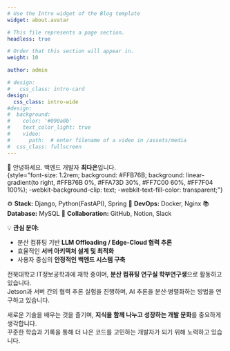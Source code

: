 ```yaml
---
# Use the Intro widget of the Blog template
widget: about.avatar

# This file represents a page section.
headless: true

# Order that this section will appear in.
weight: 10

author: admin

# design:
#   css_class: intro-card
design:
  css_class: intro-wide
#design:
#  background:
#    color: '#090a0b'
#    text_color_light: true
#    video:
#      path:  # enter filename of a video in /assets/media
#  css_class: fullscreen
---
```


👋 안녕하세요. 백엔드 개발자 **최다은**입니다.  
{style="font-size: 1.2rem; background: #FFB76B; background: linear-gradient(to right, #FFB76B 0%, #FFA73D 30%, #FF7C00 60%, #FF7F04 100%); -webkit-background-clip: text; -webkit-text-fill-color: transparent;"}

⚙️ **Stack:** Django, Python(FastAPI), Spring
🧪 **DevOps:** Docker, Nginx
📚 **Database:** MySQL
🤝 **Collaboration:** GitHub, Notion, Slack

💡 **관심 분야:**  
- 분산 컴퓨팅 기반 **LLM Offloading / Edge-Cloud 협력 추론**  
- 효율적인 **서버 아키텍처 설계 및 최적화**  
- 사용자 중심의 **안정적인 백엔드 시스템 구축**


전북대학교 IT정보공학과에 재학 중이며, **분산 컴퓨팅 연구실 학부연구생**으로 활동하고 있습니다.  
Jetson과 서버 간의 협력 추론 실험을 진행하며, AI 추론을 분산·병렬화하는 방법을 연구하고 있습니다.  

새로운 기술을 배우는 것을 즐기며, **지식을 함께 나누고 성장하는 개발 문화**를 중요하게 생각합니다.  
꾸준한 학습과 기록을 통해 더 나은 코드를 고민하는 개발자가 되기 위해 노력하고 있습니다.  
